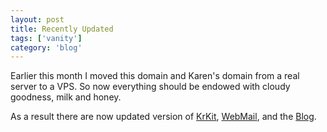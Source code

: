 ```yaml
---
layout: post
title: Recently Updated
tags: ['vanity']
category: 'blog'
---
```


Earlier this month I moved this domain and Karen's domain from a real
server to a VPS. So now everything should be endowed with cloudy
goodness, milk and honey.

As a result there are now updated version of
[KrKit](http://code.nicholasstudt.com/wiki/KrKit),
[WebMail](http://code.nicholasstudt.com/wiki/AlchemyWebMail), and the
[Blog](http://code.nicholasstudt.com/wiki/DjangoBlog).


